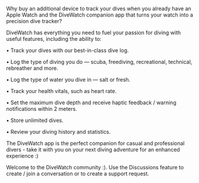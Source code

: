 Why buy an additional device to track your dives when you already have an Apple Watch and the DiveWatch companion app that turns your watch into a precision dive tracker?

DiveWatch has everything you need to fuel your passion for diving with useful features, including the ability to:

• Track your dives with our best-in-class dive log.

• Log the type of diving you do — scuba, freediving, recreational, technical, rebreather and more.

• Log the type of water you dive in — salt or fresh.

• Track your health vitals, such as heart rate.

• Set the maximum dive depth and receive haptic feedback / warning notifications within 2 meters.

• Store unlimited dives.

• Review your diving history and statistics.


The DiveWatch app is the perfect companion for casual and professional divers - take it with you on your next diving adventure for an enhanced experience :)

Welcome to the DiveWatch community :). Use the Discussions feature to create / join a conversation or to create a support request.
